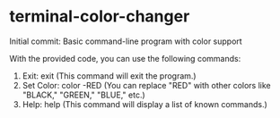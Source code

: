 # terminal-color-changer
Initial commit: Basic command-line program with color support

With the provided code, you can use the following commands:

1. Exit:
exit (This command will exit the program.)
2. Set Color:
color -RED (You can replace "RED" with other colors like "BLACK," "GREEN," "BLUE," etc.)
3. Help:
help (This command will display a list of known commands.)


